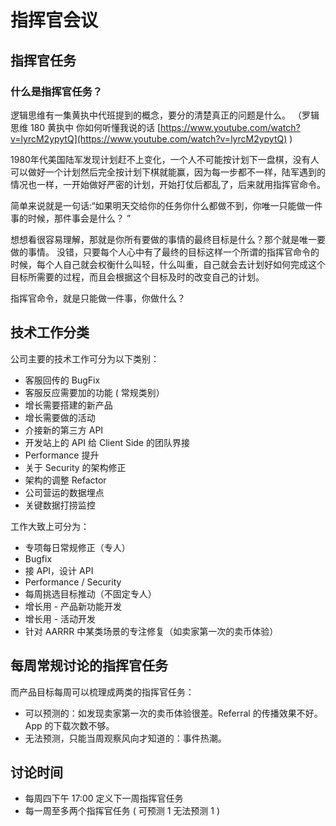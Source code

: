 # 指挥官会议

## 指挥官任务

### 什么是指挥官任务？

逻辑思维有一集黄执中代班提到的概念，要分的清楚真正的问题是什么。 （罗辑思维 180 黄执中 你如何听懂我说的话 [https://www.youtube.com/watch?v=lyrcM2ypytQ](https://www.youtube.com/watch?v=lyrcM2ypytQ) \)

1980年代美国陆军发现计划赶不上变化，一个人不可能按计划下一盘棋，没有人可以做好一个计划然后完全按计划下棋就能赢，因为每一步都不一样，陆军遇到的情况也一样，一开始做好严密的计划，开始打仗后都乱了，后来就用指挥官命令。

简单来说就是一句话:“如果明天交给你的任务你什么都做不到，你唯一只能做一件事的时候，那件事会是什么？ ”

想想看很容易理解，那就是你所有要做的事情的最终目标是什么？那个就是唯一要做的事情。 没错，只要每个人心中有了最终的目标这样一个所谓的指挥官命令的时候，每个人自己就会权衡什么叫轻，什么叫重，自己就会去计划好如何完成这个目标所需要的过程，而且会根据这个目标及时的改变自己的计划。

指挥官命令，就是只能做一件事，你做什么？

## 技术工作分类

公司主要的技术工作可分为以下类别：

* 客服回传的 BugFix
* 客服反应需要加的功能 \( 常规类别）
* 增长需要搭建的新产品
* 增长需要做的活动
* 介接新的第三方 API
* 开发站上的 API 给 Client Side 的团队界接
* Performance 提升
* 关于 Security 的架构修正
* 架构的调整 Refactor
* 公司营运的数据埋点
* 关键数据打捞监控

工作大致上可分为：

* 专项每日常规修正（专人）
* Bugfix
* 接 API，设计 API
* Performance / Security
* 每周挑选目标推动（不固定专人）
* 增长用 - 产品新功能开发
* 增长用 - 活动开发
* 针对 AARRR 中某类场景的专注修复（如卖家第一次的卖币体验）

## 每周常规讨论的指挥官任务

而产品目标每周可以梳理成两类的指挥官任务：

* 可以预测的：如发现卖家第一次的卖币体验很差。Referral 的传播效果不好。App 的下载次数不够。
* 无法预测，只能当周观察风向才知道的：事件热潮。

## 讨论时间

* 每周四下午 17:00 定义下一周指挥官任务
* 每一周至多两个指挥官任务 \( 可预测 1 无法预测 1 \)

